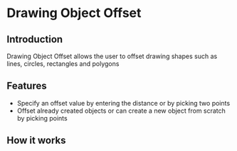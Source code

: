 # Drawing Object Offset
## Introduction
Drawing Object Offset allows the user to offset drawing shapes such as lines, circles, rectangles and polygons

## Features
- Specify an offset value by entering the distance or by picking two points
- Offset already created objects or can create a new object from scratch by picking points

## How it works

